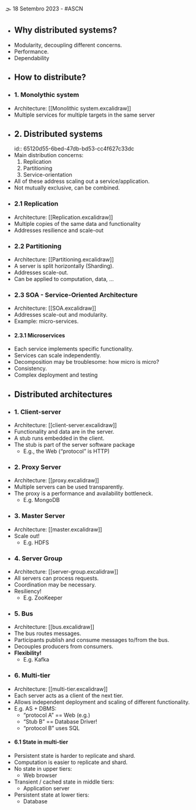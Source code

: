 🌫 18 Setembro 2023 - #ASCN

- ## Why distributed systems?
- Modularity, decoupling different concerns.
- Performance.
- Dependability
- ## How to distribute?
- ### 1. Monolythic system
- Architecture: [[Monolithic system.excalidraw]]
- Multiple services for multiple targets in the same server
- ## 2. Distributed systems
  id:: 65120d55-6bed-47db-bd53-cc4f627c33dc
- Main distribution concerns:
  1. Replication
  2. Partitioning
  3. Service-orientation
- All of these address scaling out a service/application.
- Not mutually exclusive, can be combined.
- ### 2.1 Replication
- Architecture: [[Replication.excalidraw]]
- Multiple copies  of the same data and functionality
- Addresses resilience and scale-out
- ### 2.2 Partitioning
- Architecture: [[Partitioning.excalidraw]]
- A server is split horizontally (Sharding).
- Addresses scale-out.
- Can be applied to computation, data, ...
- ### 2.3 SOA - Service-Oriented Architecture
- Architecture: [[SOA.excalidraw]]
- Addresses scale-out and modularity.
- Example: micro-services.
- #### 2.3.1 Microservices
- Each service implements specific functionality.
- Services can scale independently.
- Decomposition may be troublesome: how micro is micro?
- Consistency.
- Complex deployment and testing
- ## Distributed architectures
- ### 1. Client-server
- Architecture: [[client-server.excalidraw]]
- Functionality and data are in the server.
- A stub runs embedded in the client.
- The stub is part of the server software package
	- E.g., the Web (“protocol” is HTTP)
- ### 2. Proxy Server
- Architecture: [[proxy.excalidraw]]
- Multiple servers can be used transparently.
- The proxy is a performance and availability bottleneck.
	- E.g. MongoDB
- ### 3. Master Server
- Architecture: [[master.excalidraw]]
- Scale out!
	- E.g. HDFS
- ### 4. Server Group
- Architecture: [[server-group.excalidraw]]
- All servers can process requests.
- Coordination may be necessary.
- Resiliency!
	- E.g. ZooKeeper
- ### 5. Bus
- Architecture: [[bus.excalidraw]]
- The bus routes messages.
- Participants publish and consume messages to/from the bus.
- Decouples producers from consumers.
- **Flexibility!**
	- E.g. Kafka
- ### 6. Multi-tier
- Architecture: [[multi-tier.excalidraw]]
- Each server acts as a client of the next tier.
- Allows independent deployment and scaling of different functionality.
- E.g. AS + DBMS:
	- “protocol A” == Web (e.g.)
	- “Stub B” == Database Driver!
	- “protocol B” uses SQL
- #### 6.1 State in multi-tier
- Persistent state is harder to replicate and shard.
- Computation is easier to replicate and shard.
- No state in upper tiers:
	- Web browser
- Transient / cached state in middle tiers:
	- Application server
- Persistent state at lower tiers:
	- Database